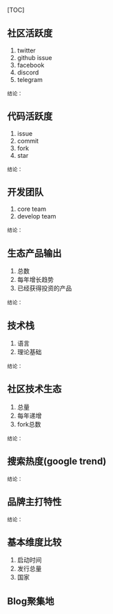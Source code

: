 [TOC]

## 社区活跃度

1. twitter
2. github issue
3. facebook
4. discord
5. telegram

```
结论：
```



## 代码活跃度

1. issue
2. commit
3. fork
4. star

```
结论：
```



## 开发团队

1. core team
2. develop team

```
结论：
```



## 生态产品输出

1. 总数
2. 每年增长趋势
3. 已经获得投资的产品

```
结论：
```



## 技术栈

1. 语言
2. 理论基础

```
结论：
```



## 社区技术生态

1. 总量
2. 每年递增
3. fork总数

```
结论：
```



## 搜索热度(google trend)



```
结论：
```



## 品牌主打特性



```
结论：
```



## 基本维度比较

1. 启动时间
2. 发行总量
3. 国家



## Blog聚集地




